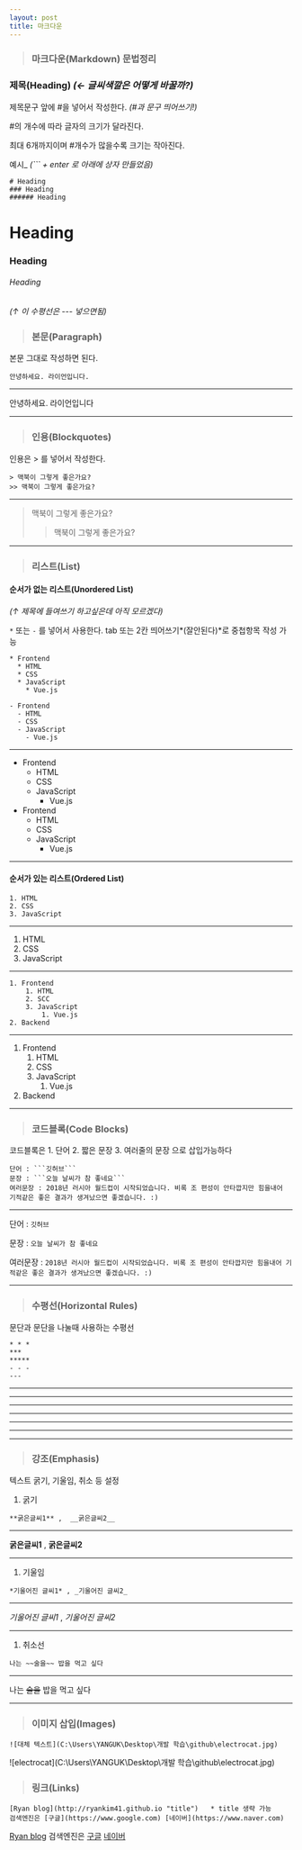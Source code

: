 ```yaml
---
layout: post
title: 마크다운
---
```


>### 마크다운(Markdown) 문법정리

### 제목(Heading)       *(← 글씨색깔은 어떻게 바꿀까?)*

제목문구 앞에 #을 넣어서 작성한다. *(#과 문구 띄어쓰기!)*

#의 개수에 따라 글자의 크기가 달라진다.

최대 6개까지이며 #개수가 많을수록 크기는 작아진다.

예시_ *(``` + enter 로 아래에 상자 만들었음)*

```
# Heading
### Heading
###### Heading
```
# Heading
### Heading
###### Heading



*(↑ 이 수평선은 --- 넣으면됨)*



> ### 본문(Paragraph)

본문 그대로 작성하면 된다.

```
안녕하세요. 라이언입니다.
```

------

안녕하세요. 라이언입니다

------



> ### 인용(Blockquotes)

인용은 > 를 넣어서 작성한다.

```
> 맥북이 그렇게 좋은가요? 
>> 맥북이 그렇게 좋은가요?
```

------

> 맥북이 그렇게 좋은가요?
>
> > 맥북이 그렇게 좋은가요?

------



> ### 리스트(List)

#### 순서가 없는 리스트(Unordered List)

*(↑ 제목에 들여쓰기 하고싶은데 아직 모르겠다)*

```*``` 또는 ```-``` 를 넣어서 사용한다.  tab 또는 2칸 띄어쓰기*(잘안된다)*로 중첩항목 작성 가능

```
* Frontend
  * HTML
  * CSS
  * JavaScript
    * Vue.js
     
- Frontend
  - HTML
  - CSS
  - JavaScript
    - Vue.js
```

------

- Frontend
  - HTML
  - CSS
  - JavaScript
    - Vue.js
- Frontend
  - HTML
  - CSS
  - JavaScript
    - Vue.js

------

#### 순서가 있는 리스트(Ordered List)

```
1. HTML
2. CSS
3. JavaScript
```

------

1. HTML
2. CSS
3. JavaScript

------

```
1. Frontend
	1. HTML
	2. SCC
	3. JavaScript
		1. Vue.js
2. Backend
```

------

1. Frontend
   1. HTML
   2. CSS
   3. JavaScript
      1. Vue.js
2. Backend

------

> ### 코드블록(Code Blocks)

코드블록은 1. 단어 2. 짧은 문장 3. 여러줄의 문장 으로 삽입가능하다

```
단어 : ```깃허브```
문장 : ```오늘 날씨가 참 좋네요```
여러문장 : 2018년 러시아 월드컵이 시작되었습니다. 비록 조 편성이 안타깝지만 힘을내어 기적같은 좋은 결과가 생겨났으면 좋겠습니다. :)
```

------

단어 : ```깃허브```

문장 : ```오늘 날씨가 참 좋네요```

여러문장 : ```2018년 러시아 월드컵이 시작되었습니다. 비록 조 편성이 안타깝지만 힘을내어 기적같은 좋은 결과가 생겨났으면 좋겠습니다. :)  ```

------

> ### 수평선(Horizontal Rules)

문단과 문단을 나눌때 사용하는 수평선

```
* * *
***
*****
- - -
---
```

------

------

------

------

------

------

------

> ### 강조(Emphasis)

텍스트 굵기, 기울임, 취소 등 설정

1. 굵기

```
**굵은글씨1** ,  __굵은글씨2__
```

------

**굵은글씨1**  ,  __굵은글씨2__

------

1. 기울임

```
*기울어진 글씨1* , _기울어진 글씨2_
```

------

*기울어진 글씨1* , _기울어진 글씨2_

------

1. 취소선

```
나는 ~~술을~~ 밥을 먹고 싶다
```

------

나는 ~~술을~~ 밥을 먹고 싶다

------

> ### 이미지 삽입(Images)

```
![대체 텍스트](C:\Users\YANGUK\Desktop\개발 학습\github\electrocat.jpg)
```

![electrocat](C:\Users\YANGUK\Desktop\개발 학습\github\electrocat.jpg)

> ### 링크(Links)

```
[Ryan blog](http://ryankim41.github.io "title")   * title 생략 가능
검색엔진은 [구글](https://www.google.com) [네이버](https://www.naver.com)
```

[Ryan blog](http://ryankim41.github.io "title")
검색엔진은 [구글](https://www.google.com) [네이버](https://www.naver.com)
